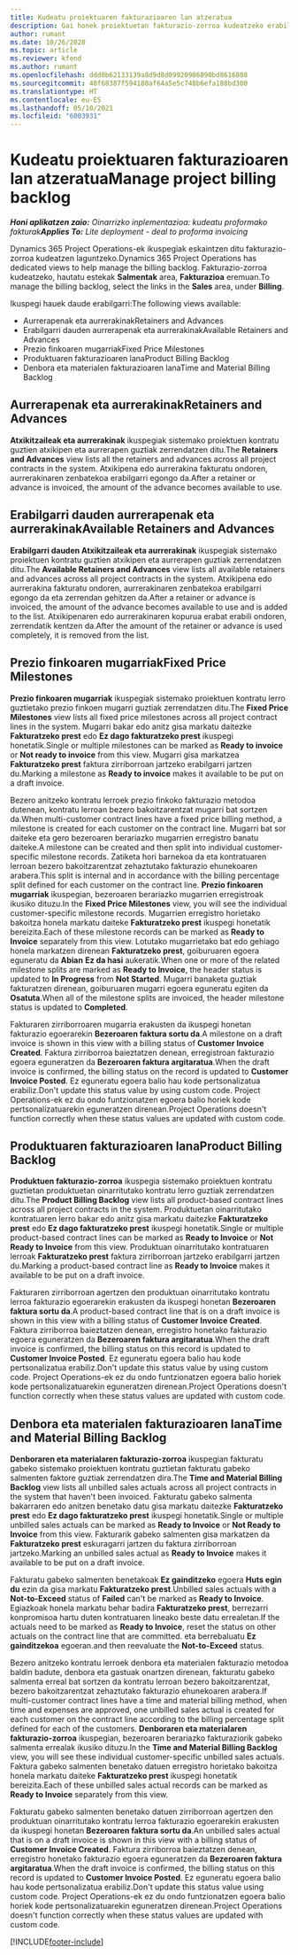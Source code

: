```yaml
---
title: Kudeatu proiektuaren fakturazioaren lan atzeratua
description: Gai honek proiektuetan fakturazio-zorroa kudeatzeko erabilgarri dauden hainbat ikuspegiri buruzko informazioa eskaintzen du.
author: rumant
ms.date: 10/26/2020
ms.topic: article
ms.reviewer: kfend
ms.author: rumant
ms.openlocfilehash: ddd0b62133139a8d9d8d09920986890bd8616808
ms.sourcegitcommit: 40f68387f594180af64a5e5c748b6efa188bd300
ms.translationtype: HT
ms.contentlocale: eu-ES
ms.lasthandoff: 05/10/2021
ms.locfileid: "6003931"
---
```

# <a name="manage-project-billing-backlog"></a><span data-ttu-id="b7275-103">Kudeatu proiektuaren fakturazioaren lan atzeratua</span><span class="sxs-lookup"><span data-stu-id="b7275-103">Manage project billing backlog</span></span> 

<span data-ttu-id="b7275-104">_**Honi aplikatzen zaio:** Oinarrizko inplementazioa: kudeatu proformako fakturak_</span><span class="sxs-lookup"><span data-stu-id="b7275-104">_**Applies To:** Lite deployment - deal to proforma invoicing_</span></span>

<span data-ttu-id="b7275-105">Dynamics 365 Project Operations-ek ikuspegiak eskaintzen ditu fakturazio-zorroa kudeatzen laguntzeko.</span><span class="sxs-lookup"><span data-stu-id="b7275-105">Dynamics 365 Project Operations has dedicated views to help manage the billing backlog.</span></span> <span data-ttu-id="b7275-106">Fakturazio-zorroa kudeatzeko, hautatu estekak **Salmentak** area, **Fakturazioa** eremuan.</span><span class="sxs-lookup"><span data-stu-id="b7275-106">To manage the billing backlog, select the links in the **Sales** area, under **Billing**.</span></span> 

<span data-ttu-id="b7275-107">Ikuspegi hauek daude erabilgarri:</span><span class="sxs-lookup"><span data-stu-id="b7275-107">The following views available:</span></span>

- <span data-ttu-id="b7275-108">Aurrerapenak eta aurrerakinak</span><span class="sxs-lookup"><span data-stu-id="b7275-108">Retainers and Advances</span></span>
- <span data-ttu-id="b7275-109">Erabilgarri dauden aurrerapenak eta aurrerakinak</span><span class="sxs-lookup"><span data-stu-id="b7275-109">Available Retainers and Advances</span></span>
- <span data-ttu-id="b7275-110">Prezio finkoaren mugarriak</span><span class="sxs-lookup"><span data-stu-id="b7275-110">Fixed Price Milestones</span></span>
- <span data-ttu-id="b7275-111">Produktuaren fakturazioaren lana</span><span class="sxs-lookup"><span data-stu-id="b7275-111">Product Billing Backlog</span></span>
- <span data-ttu-id="b7275-112">Denbora eta materialen fakturazioaren lana</span><span class="sxs-lookup"><span data-stu-id="b7275-112">Time and Material Billing Backlog</span></span>

## <a name="retainers-and-advances"></a><span data-ttu-id="b7275-113">Aurrerapenak eta aurrerakinak</span><span class="sxs-lookup"><span data-stu-id="b7275-113">Retainers and Advances</span></span>

<span data-ttu-id="b7275-114">**Atxikitzaileak eta aurrerakinak** ikuspegiak sistemako proiektuen kontratu guztien atxikipen eta aurrerapen guztiak zerrendatzen ditu.</span><span class="sxs-lookup"><span data-stu-id="b7275-114">The **Retainers and Advances** view lists all the retainers and advances across all project contracts in the system.</span></span> <span data-ttu-id="b7275-115">Atxikipena edo aurrerakina fakturatu ondoren, aurrerakinaren zenbatekoa erabilgarri egongo da.</span><span class="sxs-lookup"><span data-stu-id="b7275-115">After a retainer or advance is invoiced, the amount of the advance becomes available to use.</span></span>

## <a name="available-retainers-and-advances"></a><span data-ttu-id="b7275-116">Erabilgarri dauden aurrerapenak eta aurrerakinak</span><span class="sxs-lookup"><span data-stu-id="b7275-116">Available Retainers and Advances</span></span>

<span data-ttu-id="b7275-117">**Erabilgarri dauden Atxikitzaileak eta aurrerakinak** ikuspegiak sistemako proiektuen kontratu guztien atxikipen eta aurrerapen guztiak zerrendatzen ditu.</span><span class="sxs-lookup"><span data-stu-id="b7275-117">The **Available Retainers and Advances** view lists all available retainers and advances across all project contracts in the system.</span></span> <span data-ttu-id="b7275-118">Atxikipena edo aurrerakina fakturatu ondoren, aurrerakinaren zenbatekoa erabilgarri egongo da eta zerrendan gehitzen da.</span><span class="sxs-lookup"><span data-stu-id="b7275-118">After a retainer or advance is invoiced, the amount of the advance becomes available to use and is added to the list.</span></span> <span data-ttu-id="b7275-119">Atxikipenaren edo aurrerakinaren kopurua erabat erabili ondoren, zerrendatik kentzen da.</span><span class="sxs-lookup"><span data-stu-id="b7275-119">After the amount of the retainer or advance is used completely, it is removed from the list.</span></span>

## <a name="fixed-price-milestones"></a><span data-ttu-id="b7275-120">Prezio finkoaren mugarriak</span><span class="sxs-lookup"><span data-stu-id="b7275-120">Fixed Price Milestones</span></span>

<span data-ttu-id="b7275-121">**Prezio finkoaren mugarriak** ikuspegiak sistemako proiektuen kontratu lerro guztietako prezio finkoen mugarri guztiak zerrendatzen ditu.</span><span class="sxs-lookup"><span data-stu-id="b7275-121">The **Fixed Price Milestones** view lists all fixed price milestones across all project contract lines in the system.</span></span> <span data-ttu-id="b7275-122">Mugarri bakar edo anitz gisa markatu daitezke **Fakturatzeko prest** edo **Ez dago fakturatzeko prest** ikuspegi honetatik.</span><span class="sxs-lookup"><span data-stu-id="b7275-122">Single or multiple milestones can be marked as **Ready to invoice** or **Not ready to invoice** from this view.</span></span> <span data-ttu-id="b7275-123">Mugarri gisa markatzea **Fakturatzeko prest** faktura zirriborroan jartzeko erabilgarri jartzen du.</span><span class="sxs-lookup"><span data-stu-id="b7275-123">Marking a milestone as **Ready to invoice** makes it available to be put on a draft invoice.</span></span>

<span data-ttu-id="b7275-124">Bezero anitzeko kontratu lerroek prezio finkoko fakturazio metodoa dutenean, kontratu lerroan bezero bakoitzarentzat mugarri bat sortzen da.</span><span class="sxs-lookup"><span data-stu-id="b7275-124">When multi-customer contract lines have a fixed price billing method, a milestone is created for each customer on the contract line.</span></span> <span data-ttu-id="b7275-125">Mugarri bat sor daiteke eta gero bezeroaren berariazko mugarrien erregistro banatu daiteke.</span><span class="sxs-lookup"><span data-stu-id="b7275-125">A milestone can be created and then split into individual customer-specific milestone records.</span></span> <span data-ttu-id="b7275-126">Zatiketa hori barnekoa da eta kontratuaren lerroan bezero bakoitzarentzat zehaztutako fakturazio ehunekoaren arabera.</span><span class="sxs-lookup"><span data-stu-id="b7275-126">This split is internal and in accordance with the billing percentage split defined for each customer on the contract line.</span></span> <span data-ttu-id="b7275-127">**Prezio finkoaren mugarriak** ikuspegian, bezeroaren berariazko mugarrien erregistroak ikusiko dituzu.</span><span class="sxs-lookup"><span data-stu-id="b7275-127">In the **Fixed Price Milestones** view, you will see the individual customer-specific milestone records.</span></span> <span data-ttu-id="b7275-128">Mugarrien erregistro horietako bakoitza honela markatu daiteke **Fakturatzeko prest** ikuspegi honetatik bereizita.</span><span class="sxs-lookup"><span data-stu-id="b7275-128">Each of these milestone records can be marked as **Ready to Invoice** separately from this view.</span></span> <span data-ttu-id="b7275-129">Lotutako mugarrietako bat edo gehiago honela markatzen direnean **Fakturatzeko prest**, goiburuaren egoera eguneratu da **Abian** **Ez da hasi** aukeratik.</span><span class="sxs-lookup"><span data-stu-id="b7275-129">When one or more of the related milestone splits are marked as **Ready to Invoice**, the header status is updated to **In Progress** from **Not Started**.</span></span> <span data-ttu-id="b7275-130">Mugarri banaketa guztiak fakturatzen direnean, goiburuaren mugarri egoera eguneratu egiten da **Osatuta**.</span><span class="sxs-lookup"><span data-stu-id="b7275-130">When all of the milestone splits are invoiced, the header milestone status is updated to **Completed**.</span></span>

<span data-ttu-id="b7275-131">Fakturaren zirriborroaren mugarria erakusten da ikuspegi honetan fakturazio egoerarekin **Bezeroaren faktura sortu da**.</span><span class="sxs-lookup"><span data-stu-id="b7275-131">A milestone on a draft invoice is shown in this view with a billing status of **Customer Invoice Created**.</span></span> <span data-ttu-id="b7275-132">Faktura zirriborroa baieztatzen denean, erregistroan fakturazio egoera eguneratzen da **Bezeroaren faktura argitaratua**.</span><span class="sxs-lookup"><span data-stu-id="b7275-132">When the draft invoice is confirmed, the billing status on the record is updated to **Customer Invoice Posted**.</span></span> <span data-ttu-id="b7275-133">Ez eguneratu egoera balio hau kode pertsonalizatua erabiliz.</span><span class="sxs-lookup"><span data-stu-id="b7275-133">Don't update this status value by using custom code.</span></span> <span data-ttu-id="b7275-134">Project Operations-ek ez du ondo funtzionatzen egoera balio horiek kode pertsonalizatuarekin eguneratzen direnean.</span><span class="sxs-lookup"><span data-stu-id="b7275-134">Project Operations doesn't function correctly when these status values are updated with custom code.</span></span>

## <a name="product-billing-backlog"></a><span data-ttu-id="b7275-135">Produktuaren fakturazioaren lana</span><span class="sxs-lookup"><span data-stu-id="b7275-135">Product Billing Backlog</span></span>

<span data-ttu-id="b7275-136">**Produktuen fakturazio-zorroa** ikuspegia sistemako proiektuen kontratu guztietan produktuetan oinarritutako kontratu lerro guztiak zerrendatzen ditu.</span><span class="sxs-lookup"><span data-stu-id="b7275-136">The **Product Billing Backlog** view lists all product-based contract lines across all project contracts in the system.</span></span> <span data-ttu-id="b7275-137">Produktuetan oinarritutako kontratuaren lerro bakar edo anitz gisa markatu daitezke **Fakturatzeko prest** edo **Ez dago fakturatzeko prest** ikuspegi honetatik.</span><span class="sxs-lookup"><span data-stu-id="b7275-137">Single or multiple product-based contract lines can be marked as **Ready to Invoice** or **Not Ready to Invoice** from this view.</span></span> <span data-ttu-id="b7275-138">Produktuan oinarritutako kontratuaren lerroak **Fakturatzeko prest** faktura zirriborroan jartzeko erabilgarri jartzen du.</span><span class="sxs-lookup"><span data-stu-id="b7275-138">Marking a product-based contract line as **Ready to Invoice** makes it available to be put on a draft invoice.</span></span>

<span data-ttu-id="b7275-139">Fakturaren zirriborroan agertzen den produktuan oinarritutako kontratu lerroa fakturazio egoerarekin erakusten da ikuspegi honetan **Bezeroaren faktura sortu da**.</span><span class="sxs-lookup"><span data-stu-id="b7275-139">A product-based contract line that is on a draft invoice is shown in this view with a billing status of **Customer Invoice Created**.</span></span> <span data-ttu-id="b7275-140">Faktura zirriborroa baieztatzen denean, erregistro honetako fakturazio egoera eguneratzen da **Bezeroaren faktura argitaratua**.</span><span class="sxs-lookup"><span data-stu-id="b7275-140">When the draft invoice is confirmed, the billing status on this record is updated to **Customer Invoice Posted**.</span></span> <span data-ttu-id="b7275-141">Ez eguneratu egoera balio hau kode pertsonalizatua erabiliz.</span><span class="sxs-lookup"><span data-stu-id="b7275-141">Don't update this status value by using custom code.</span></span> <span data-ttu-id="b7275-142">Project Operations-ek ez du ondo funtzionatzen egoera balio horiek kode pertsonalizatuarekin eguneratzen direnean.</span><span class="sxs-lookup"><span data-stu-id="b7275-142">Project Operations doesn't function correctly when these status values are updated with custom code.</span></span>

## <a name="time-and-material-billing-backlog"></a><span data-ttu-id="b7275-143">Denbora eta materialen fakturazioaren lana</span><span class="sxs-lookup"><span data-stu-id="b7275-143">Time and Material Billing Backlog</span></span>

<span data-ttu-id="b7275-144">**Denboraren eta materialaren fakturazio-zorroa** ikuspegian fakturatu gabeko sistemako proiektuen kontratu guztietan fakturatu gabeko salmenten faktore guztiak zerrendatzen dira.</span><span class="sxs-lookup"><span data-stu-id="b7275-144">The **Time and Material Billing Backlog** view lists all unbilled sales actuals across all project contracts in the system that haven't been invoiced.</span></span> <span data-ttu-id="b7275-145">Fakturatu gabeko salmenta bakarraren edo anitzen benetako datu gisa markatu daitezke **Fakturatzeko prest** edo **Ez dago fakturatzeko prest** ikuspegi honetatik.</span><span class="sxs-lookup"><span data-stu-id="b7275-145">Single or multiple unbilled sales actuals can be marked as **Ready to Invoice** or **Not Ready to Invoice** from this view.</span></span> <span data-ttu-id="b7275-146">Fakturarik gabeko salmenten gisa markatzen da **Fakturatzeko prest** eskuragarri jartzen du faktura zirriborroan jartzeko.</span><span class="sxs-lookup"><span data-stu-id="b7275-146">Marking an unbilled sales actual as **Ready to Invoice** makes it available to be put on a draft invoice.</span></span>

<span data-ttu-id="b7275-147">Fakturatu gabeko salmenten benetakoak **Ez gainditzeko** egoera **Huts egin du** ezin da gisa markatu **Fakturatzeko prest**.</span><span class="sxs-lookup"><span data-stu-id="b7275-147">Unbilled sales actuals with a **Not-to-Exceed** status of **Failed** can't be marked as **Ready to Invoice**.</span></span> <span data-ttu-id="b7275-148">Egiazkoak honela markatu behar badira **Fakturatzeko prest**, berrezarri konpromisoa hartu duten kontratuaren lineako beste datu errealetan.</span><span class="sxs-lookup"><span data-stu-id="b7275-148">If the actuals need to be marked as **Ready to Invoice**, reset the status on other actuals on the contract line that are committed.</span></span> <span data-ttu-id="b7275-149">eta berrebaluatu **Ez gainditzekoa** egoeran.</span><span class="sxs-lookup"><span data-stu-id="b7275-149">and then reevaluate the **Not-to-Exceed** status.</span></span>

<span data-ttu-id="b7275-150">Bezero anitzeko kontratu lerroek denbora eta materialen fakturazio metodoa baldin badute, denbora eta gastuak onartzen direnean, fakturatu gabeko salmenta erreal bat sortzen da kontratu lerroan bezero bakoitzarentzat, bezero bakoitzarentzat zehaztutako fakturazio ehunekoaren arabera.</span><span class="sxs-lookup"><span data-stu-id="b7275-150">If multi-customer contract lines have a time and material billing method, when time and expenses are approved, one unbilled sales actual is created for each customer on the contract line according to the billing percentage split defined for each of the customers.</span></span> <span data-ttu-id="b7275-151">**Denboraren eta materialaren fakturazio-zorroa** ikuspegian, bezeroaren berariazko fakturaziorik gabeko salmenta errealak ikusiko dituzu.</span><span class="sxs-lookup"><span data-stu-id="b7275-151">In the **Time and Material Billing Backlog** view, you will see these individual customer-specific unbilled sales actuals.</span></span> <span data-ttu-id="b7275-152">Faktura gabeko salmenten benetako datuen erregistro horietako bakoitza honela markatu daiteke **Fakturatzeko prest** ikuspegi honetatik bereizita.</span><span class="sxs-lookup"><span data-stu-id="b7275-152">Each of these unbilled sales actual records can be marked as **Ready to Invoice** separately from this view.</span></span>

<span data-ttu-id="b7275-153">Fakturatu gabeko salmenten benetako datuen zirriborroan agertzen den produktuan oinarritutako kontratu lerroa fakturazio egoerarekin erakusten da ikuspegi honetan **Bezeroaren faktura sortu da**.</span><span class="sxs-lookup"><span data-stu-id="b7275-153">An unbilled sales actual that is on a draft invoice is shown in this view with a billing status of **Customer Invoice Created**.</span></span> <span data-ttu-id="b7275-154">Faktura zirriborroa baieztatzen denean, erregistro honetako fakturazio egoera eguneratzen da **Bezeroaren faktura argitaratua**.</span><span class="sxs-lookup"><span data-stu-id="b7275-154">When the draft invoice is confirmed, the billing status on this record is updated to **Customer Invoice Posted**.</span></span> <span data-ttu-id="b7275-155">Ez eguneratu egoera balio hau kode pertsonalizatua erabiliz.</span><span class="sxs-lookup"><span data-stu-id="b7275-155">Don't update this status value using custom code.</span></span> <span data-ttu-id="b7275-156">Project Operations-ek ez du ondo funtzionatzen egoera balio horiek kode pertsonalizatuarekin eguneratzen direnean.</span><span class="sxs-lookup"><span data-stu-id="b7275-156">Project Operations doesn't function correctly when these status values are updated with custom code.</span></span>


[!INCLUDE[footer-include](../../includes/footer-banner.md)]
